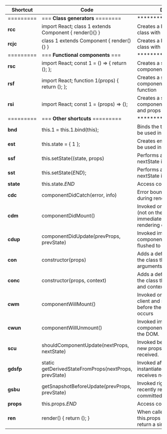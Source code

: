 
| Shortcut  | Code | Description | 
| --------  | ---- | ----------- |
| ========= | === **Class generators** ======== | *********************** | 
| **rcc**   |  import React; class $1$ extends Component { render(){} }   |  Creates a React component class with ES6 module system |
| **rcjc**  |  class $1$ extends Component { render(){} }                 |  Creates a React component class with ES6 module system |
| ========= | === **Functional components** === | *********************** | 
| **rsc**   |  import React; const $1$ = () => { return (); };    |  Creates a stateless React component as a constant        |
| **rsf**   |  import React; function $1$(props) { return (); };  |  Creates a stateless React component as a named function  |
| **rsi**   |  import React; const $1$ = (props) => ();           |  Creates a stateless React component with Implicit Return and props |
| ========= | === **Other shortcuts** ========= | *********************** |
| **bnd**   |  this.$1$ = this.$1$.bind(this);  |  Binds the this of a method. To be used inside a constructor  |
| **est**   |  this.state = {&#10; $1$&#10;};   |  Creates empty state object. To be used in a constructor.     |
| **ssf**   |  this.setState((state, props)     |  Performs a shallow merge of nextState into current state     |
| **sst**   |  this.setState($END$);            |  Performs a shallow merge of nextState into current state     |
| **state** |  this.state.$END$                 |  Access component's state                                     |
| **cdc**   |  componentDidCatch(error, info)   |  Error boundaries catch errors during rendering               |
| **cdm**   |  componentDidMount()              |  Invoked once, only on the client (not on the server), immediately after the initial rendering occurs. |
| **cdup**  |  componentDidUpdate(prevProps, prevState)  |  Invoked immediately after the component's updates are flushed to the DOM.           |
| **con**   |  constructor(props)               |  Adds a default constructor for the class that contains props as arguments                    |
| **conc**  |  constructor(props, context)      |  Adds a default constructor for the class that contains props and context as arguments        |
| **cwm**   |  componentWillMount()             |  Invoked once, both on the client and server, immediately before the initial rendering occurs |
| **cwun**  |  componentWillUnmount()           |  Invoked immediately before a component is unmounted from the DOM.                            |
| **scu**   |  shouldComponentUpdate(nextProps, nextState)            |  Invoked before rendering when new props or state are being received.   |
| **gdsfp** |  static getDerivedStateFromProps(nextProps, prevState)  | Invoked after a component is instantiated as well as when it receives new props. |
| **gsbu**  |  getSnapshotBeforeUpdate(prevProps, prevState)          |  Invoked right before the most recently rendered output is committed    |
| **props** |  this.props.$END$                 |  Access component's props                                                                     |
| **ren**   |  render() { return (); }          |  When called, it should examine this.props and this.state and return a single child element.  |
